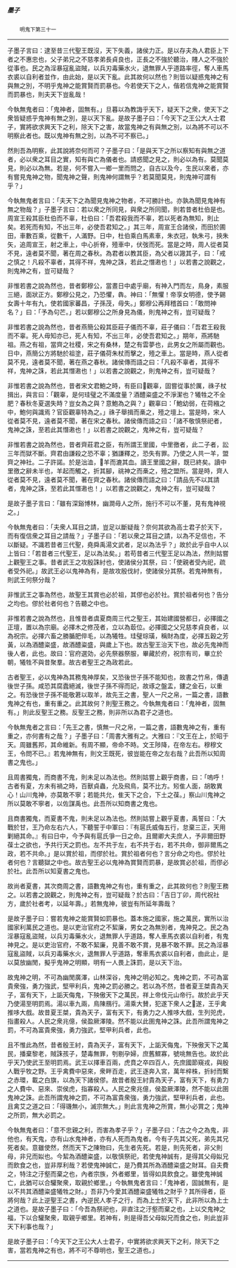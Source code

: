 

##### 墨子
　　`明鬼下第三十一`

* * *

子墨子言曰：逮至昔三代聖王既沒，天下失義，諸侯力正。是以存夫為人君臣上下者之不惠忠也，父子弟兄之不慈孝弟長貞良也，正長之不強於聽治，賤人之不強於從事也。民之為淫暴寇亂盜賊，以兵刃毒藥水火，退無罪人乎道路率徑，奪人車馬衣裘以自利者並作，由此始，是以天下亂。此其故何以然也？則皆以疑惑鬼神之有與無之別，不明乎鬼神之能賞賢而罰暴也。今若使天下之人，偕若信鬼神之能賞賢而罰暴也，則夫天下豈亂哉！

今執無鬼者曰：「鬼神者，固無有。」旦暮以為教誨乎天下，疑天下之衆，使天下之衆皆疑惑乎鬼神有無之別，是以天下亂。是故子墨子曰：「今天下之王公大人士君子，實將欲求興天下之利，除天下之害，故當鬼神之有與無之別，以為將不可以不明察此者也。既以鬼神有無之別，以為不可不察已。」

然則吾為明察，此其說將奈何而可？子墨子曰：「是與天下之所以察知有與無之道者，必以衆之耳目之實，知有與亡為儀者也。請惑聞之見之，則必以為有。莫聞莫見，則必以為無。若是，何不嘗入一鄉一里而問之，自古以及今，生民以來者，亦有嘗見鬼神之物，聞鬼神之聲，則鬼神何謂無乎？若莫聞莫見，則鬼神可謂有乎？」

今執無鬼者言曰：「夫天下之為聞見鬼神之物者，不可勝計也。亦孰為聞見鬼神有無之物哉？」子墨子言曰：若以衆之所同見，與衆之所同聞，則若昔者杜伯是也。周宣王殺其臣杜伯而不辜，杜伯曰：「吾君殺我而不辜，若以死者為無知，則止矣。若死而有知，不出三年，必使吾君知之。」其三年，周宣王合諸侯，而田於圃田，車數百乘，從數千，人滿野。日中，杜伯乘白馬素車，朱衣冠，執朱弓，挾朱矢，追周宣王，射之車上，中心折脊，殪車中，伏弢而死。當是之時，周人從者莫不見，遠者莫不聞，著在周之春秋。為君者以教其臣，為父者以䜘其子，曰：「戒之慎之！凡殺不辜者，其得不祥，鬼神之誅，若此之憯遫也！」以若書之說觀之，則鬼神之有，豈可疑哉？

非惟若書之說為然也，昔者鄭穆公，當晝日中處乎廟，有神入門而左，鳥身，素服三絕，面狀正方。鄭穆公見之，乃恐懼，犇。神曰：「無懼！帝享女明德，使予錫女壽十年有九，使若國家蕃昌，子孫茂，毋失。」鄭穆公再拜稽首曰：「敢問神名？」曰：「予為句芒。」若以鄭穆公之所身見為儀，則鬼神之有，豈可疑哉？

非惟若書之說為然也，昔者燕簡公殺其臣莊子儀而不辜，莊子儀曰：「吾君王殺我而不辜。死人毋知亦已，死人有知，不出三年，必使吾君知之。」期年，燕將馳祖。燕之有祖，當齊之社稷，宋之有桑林，楚之有雲夢也，此男女之所屬而觀也。日中，燕簡公方將馳於祖塗，莊子儀荷朱杖而擊之，殪之車上。當是時，燕人從者莫不見，遠者莫不聞，著在燕之春秋。諸侯傳而語之曰：「凡殺不辜者，其得不祥，鬼神之誅，若此其憯遫也！」以若書之說觀之，則鬼神之有，豈可疑哉？

非惟若書之說為然也，昔者宋文君鮑之時，有臣曰𥙐觀辜，固嘗從事於厲，祩子杖揖出，與言曰：「觀辜，是何珪璧之不滿度量？酒醴粢盛之不淨潔也？犧牲之不全肥？春秋冬夏選失時？豈女為之與？意鮑為之與？」觀辜曰：「鮑幼弱，在荷繈之中，鮑何與識焉？官臣觀辜特為之。」祩子舉揖而槀之，殪之壇上。當是時，宋人從者莫不見，遠者莫不聞，著在宋之春秋。諸侯傳而語之曰：「諸不敬慎祭祀者，鬼神之誅，至若此其憯遫也！」以若書之說觀之，鬼神之有，豈可疑哉？

非惟若書之說為然也，昔者齊莊君之臣，有所謂王里國，中里徼者，此二子者，訟三年而獄不斷。齊君由謙殺之恐不辜；猶謙釋之，恐失有罪。乃使之人共一羊，盟齊之神社。二子許諾。於是泏洫，𢵣羊而漉其血。讀王里國之辭，既已終矣。讀中里徼之辭未半也，羊起而觸之，折其腳，祧神之而槀之，殪之盟所。當是時，齊人從者莫不見，遠者莫不聞，著在齊之春秋。諸侯傳而語之曰：「請品先不以其請者，鬼神之誅，至若此其憯遫也！」以若書之說觀之，鬼神之有，豈可疑哉？

是故子墨子言曰：「雖有深谿博林，幽澗毋人之所，施行不可以不董，見有鬼神視之。」

今執無鬼者曰：「夫衆人耳目之請，豈足以斷疑哉？奈何其欲為高士君子於天下，而有復信衆之耳目之請哉？」子墨子曰：「若以衆之耳目之請，以為不足信也，不以斷疑。不識若昔者三代聖，堯舜禹湯文武者，足以為法乎？」故於此乎自中人以上皆曰：「若昔者三代聖王，足以為法矣。」若苟昔者三代聖王足以為法，然則姑嘗上觀聖王之事。昔者武王之攻殷誅紂也，使諸侯分其祭，曰：「使親者受內祀，疏者受外祀。」故武王必以鬼神為有，是故攻殷伐紂，使諸侯分其祭。若鬼神無有，則武王何祭分哉？

非惟武王之事為然也，故聖王其賞也必於祖，其僇也必於社。賞於祖者何也？告分之均也。僇於社者何也？告聽之中也。

非惟若書之說為然也，且惟昔者虞夏商周三代之聖王，其始建國營都日，必擇國之正壇，置以為宗廟。必擇木之修茂者，立以為菆位。必擇國之父兄慈孝貞良者，以為祝宗。必擇六畜之勝腯肥倅毛，以為犧牲。珪璧琮璜，稱財為度，必擇五穀之芳黃，以為酒醴粢盛，故酒醴粢盛，與歲上下也。故古聖王治天下也，故必先鬼神而後人者，此也。故曰：官府選効，必先祭器祭服，畢藏於府，祝宗有司，畢立於朝，犧牲不與昔聚羣。故古者聖王之為政若此。

古者聖王，必以鬼神為其務鬼神厚矣，又恐後世子孫不能知也，故書之竹帛，傳遺後世子孫。咸恐其腐蠹絕滅，後世子孫不得而記，故琢之盤盂，鏤之金石，以重之。有恐後世子孫不能敬莙以取羊，故先王之書，聖人一尺之帛，一篇之書，語數鬼神之有也，重有重之。此其故何？則聖王務之。今執無鬼者曰：「鬼神者，固無有。」則此反聖王之務。反聖王之務，則非所以為君子之道也。

今執無鬼者之言曰：「先王之書，慎無一尺之帛，一篇之書，語數鬼神之有，重有重之，亦何書有之哉？」子墨子曰：「周書大雅有之。大雅曰：『文王在上，於昭于天。周雖舊邦，其命維新。有周不顯，帝命不時。文王陟降，在帝左右。穆穆文王，令問不已。』若鬼神無有，則文王既死，彼豈能在帝之左右哉？此吾所以知周書之鬼也。」

且周書獨鬼，而商書不鬼，則未足以為法也。然則姑嘗上觀乎商書，曰：「嗚呼！古者有夏，方未有禍之時，百獸貞蟲，允及飛鳥，莫不比方。矧隹人面，胡敢異心！山川鬼神，亦莫敢不寧；若能共允，隹天下之合，下土之葆。」察山川鬼神之所以莫敢不寧者，以佐謀禹也。此吾所以知商書之鬼也。

且商書獨鬼，而夏書不鬼，則未足以為法也。然則姑嘗上觀乎夏書，禹誓曰：「大戰於甘，王乃命左右六人，下聽誓于中軍曰：『有扈氏威侮五行，怠棄三正，天用剿絕其命。』有曰日中，今予與有扈氏爭一日之命。且爾卿大夫庶人，予非爾田野葆士之欲也，予共行天之罰也。左不共于左，右不共于右，若不共命，御非爾馬之政，若不共命。」是以賞於祖，而僇於社。賞於祖者何也？言分命之均也。僇於社者何也？言聽獄之中也。故古聖王必以鬼神為賞賢而罰暴，是故賞必於祖，而僇必於社。此吾所以知夏書之鬼也。

故尚者夏書，其次商周之書，語數鬼神之有也，重有重之，此其故何也？則聖王務之。以若書之說觀之，則鬼神之有，豈可疑哉？於古曰：「吉日丁卯，周代祝社方，歲於社者考，以延年壽。」若無鬼神，彼豈有所延年壽哉？

是故子墨子曰：嘗若鬼神之能賞賢如罰暴也。蓋本施之國家，施之萬民，實所以治國家利萬民之道也。是以吏治官府之不絜廉，男女之為無別者，鬼神見之。民之為淫暴寇亂盜賊，以兵刃毒藥水火，退無罪人乎道路，奪人車馬衣裘以自利者，有鬼神見之。是以吏治官府，不敢不絜廉，見善不敢不賞，見暴不敢不罪。民之為淫暴寇亂盜賊，以兵刃毒藥水火，退無罪人乎道路，奪車馬衣裘以自利者，由此止，是以莫放幽閒，擬乎鬼神之明顯，明有一人畏上誅罰，是以天下治。

故鬼神之明，不可為幽閒廣澤，山林深谷，鬼神之明必知之。鬼神之罰，不可為富貴衆強，勇力強武，堅甲利兵，鬼神之罰必勝之。若以為不然，昔者夏王桀貴為天子，富有天下，上詬天侮鬼，下殃傲天下之萬民，祥上帝伐元山帝行。故於此乎天乃使湯至明罰焉。湯以車九兩，鳥陳鴈行。湯乘大賛，犯遂下衆人之𧎸遂，王乎禽推哆大戲。故昔夏王桀，貴為天子，富有天下，有勇力之人推哆大戲，生列兕虎，指畫殺人。人民之衆兆億，侯盈厥澤陵。然不能以此圉鬼神之誅。此吾所謂鬼神之罰，不可為富貴衆強，勇力強武，堅甲利兵者，此也。

且不惟此為然，昔者殷王紂，貴為天子，富有天下，上詬天侮鬼，下殃傲天下之萬民，播棄黎老，賊誅孩子，楚毒無罪，刳剔孕婦，庶舊鰥寡，號咷無告也。故於此乎天乃使武王至明罰焉。武王以擇車百兩，虎賁之卒四百人，先庶國節窺戎，與殷人戰乎牧之野。王乎禽費中惡來，衆畔百走，武王逐奔入宮，萬年梓株，折紂而繫之赤環，載之白旗，以為天下諸侯僇。故昔者殷王紂貴為天子，富有天下，有勇力之人費中、惡來、崇侯虎，指寡殺人。人民之衆兆億，侯盈厥澤陵，然不能以此圉鬼神之誅。此吾所謂鬼神之罰，不可為富貴衆強，勇力強武，堅甲利兵者，此也。且禽艾之道之曰：「得璣無小，滅宗無大。」則此言鬼神之所賞，無小必賞之；鬼神之所罰，無大必罰之。

今執無鬼者曰：「意不忠親之利，而害為孝子乎？」子墨子曰：「古之今之為鬼，非他也，有天鬼，亦有山水鬼神者，亦有人死而為鬼者。今有子先其父死，弟先其兄死者矣。意雖使然，然而天下之陳物曰，先生者先死。若是，則先死者，非父則母，非兄而姒也。今絜為酒醴粢盛，以敬慎祭祀，若使鬼神誠有，是得其父母姒兄而飲食之也，豈非厚利哉？若使鬼神誠亡，是乃費其所為酒醴粢盛之財耳。自夫費之，特注之汙壑而棄之也，內者宗族，外者鄉里，皆得如具飲食之。雖使鬼神誠亡，此猶可以合驩聚衆，取親於鄉里。」今執無鬼者言曰：「鬼神者，固誠無有，是以不共其酒醴粢盛犧牲之財。」吾非乃今愛其酒醴粢盛犧牲之財乎？其所得者，臣將何哉？此上逆聖王之書，內逆民人孝子之行，而為上士於天下，此非所以為上士之道也。是故子墨子曰：「今吾為祭祀也，非直注之汙壑而棄之也，上以交鬼神之福，下以合驩聚衆，取親乎鄉里。若神有，則是得吾父母姒兄而食之也，則此豈非天下利事也哉？」

是故子墨子曰：「今天下之王公大人士君子，中實將欲求興天下之利，除天下之害，當若鬼神之有也，將不可不尊明也，聖王之道也。」

* * *

